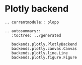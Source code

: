 # Plotly backend

```{eval-rst}
.. currentmodule:: plopp

.. autosummary::
   :toctree: ../generated

   backends.plotly.PlotlyBackend
   backends.plotly.canvas.Canvas
   backends.plotly.line.Line
   backends.plotly.figure.Figure
```
